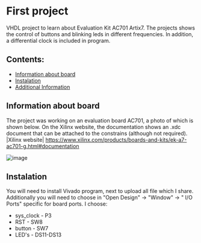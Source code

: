 # First project

VHDL project to learn about Evaluation Kit AC701 Artix7. The projects shows the control of buttons and blinking leds in different frequencies. In addition, a differential clock is included in program. 

## Contents:
- [Information about board](#information)
- [Instalation](#instalation)
- [Additional Information](#additional_information)

## Information about board

The project was working on an evaluation board AC701, a photo of which is shown below. On the Xilinx website, the documentation shows an .xdc document that can be attached to the constrains (although not required).<br>
|Xilinx website| https://www.xilinx.com/products/boards-and-kits/ek-a7-ac701-g.html#documentation

![image](https://github.com/user-attachments/assets/72d104d8-f342-412c-b95b-daf0aa761073)

## Instalation

You will need to install Vivado program, next to upload all file which I share. Additionally you will need to choose in "Open Design" -> "Window" -> " I/O Ports" specific for board ports. I choose:
- sys_clock - P3
- RST       - SW8
- button    - SW7
- LED's     - DS11-DS13 
